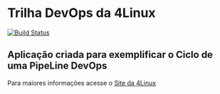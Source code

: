 # Trilha DevOps da 4Linux

<!-- Altere a Flag abaixo com sua URL do Travis -->
[![Build Status](https://travis-ci.org/IgorLuiz/First-Project.svg?branch=master)](https://travis-ci.org/IgorLuiz/First-Project)

## Aplicação criada para exemplificar o Ciclo de uma PipeLine DevOps


Para maiores informações acesse o [Site da 4Linux](https://www.4linux.com.br/cursos/devops)
